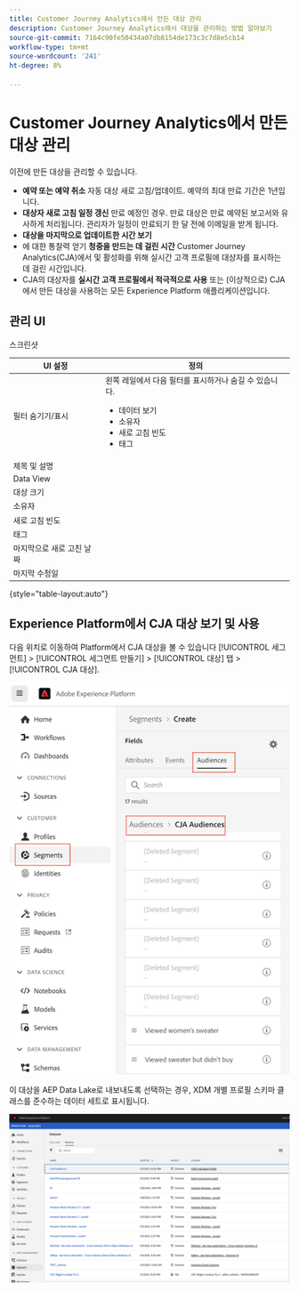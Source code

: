 ```yaml
---
title: Customer Journey Analytics에서 만든 대상 관리
description: Customer Journey Analytics에서 대상을 관리하는 방법 알아보기
source-git-commit: 7164c90fe50434a07db8154de173c3c7d8e5cb14
workflow-type: tm+mt
source-wordcount: '241'
ht-degree: 8%

---
```



# Customer Journey Analytics에서 만든 대상 관리

이전에 만든 대상을 관리할 수 있습니다.

* **예약 또는 예약 취소** 자동 대상 새로 고침/업데이트. 예약의 최대 만료 기간은 1년입니다.
* **대상자 새로 고침 일정 갱신** 만료 예정인 경우. 만료 대상은 만료 예약된 보고서와 유사하게 처리됩니다. 관리자가 일정이 만료되기 한 달 전에 이메일을 받게 됩니다.
* **대상을 마지막으로 업데이트한 시간 보기**
* 에 대한 통찰력 얻기 **청중을 만드는 데 걸린 시간** Customer Journey Analytics(CJA)에서 및 활성화를 위해 실시간 고객 프로필에 대상자를 표시하는 데 걸린 시간입니다.
* CJA의 대상자를 **실시간 고객 프로필에서 적극적으로 사용** 또는 (이상적으로) CJA에서 만든 대상을 사용하는 모든 Experience Platform 애플리케이션입니다.

## 관리 UI

스크린샷

| UI 설정 | 정의 |
| --- | --- |
| 필터 숨기기/표시 | 왼쪽 레일에서 다음 필터를 표시하거나 숨길 수 있습니다. <ul><li>데이터 보기</li><li>소유자</li><li>새로 고침 빈도</li><li>태그</li></ul> |
| 제목 및 설명 |  |
| Data View |
| 대상 크기 |  |
| 소유자 |  |
| 새로 고침 빈도 |  |
| 태그 |  |
| 마지막으로 새로 고친 날짜 |  |
| 마지막 수정일 |  |

{style=&quot;table-layout:auto&quot;}

## Experience Platform에서 CJA 대상 보기 및 사용

다음 위치로 이동하여 Platform에서 CJA 대상을 볼 수 있습니다 [!UICONTROL 세그먼트] > [!UICONTROL 세그먼트 만들기] > [!UICONTROL 대상] 탭 > [!UICONTROL CJA 대상].

![](assets/audiences-aep.png)

이 대상을 AEP Data Lake로 내보내도록 선택하는 경우, XDM 개별 프로필 스키마 클래스를 준수하는 데이터 세트로 표시됩니다.

![](assets/aep-datalake.png)

